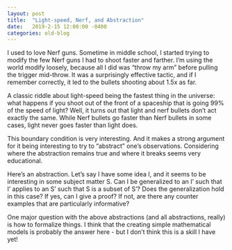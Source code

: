 ```yaml
---
layout: post
title:  "Light-speed, Nerf, and Abstraction"
date:   2019-2-15 12:00:00 -0400
categories: old-blog
---
```

I used to love Nerf guns. Sometime in middle school, I started trying to modify the few Nerf guns I had to shoot faster and farther. I’m using the world modify loosely, because all I did was “throw my arm” before pulling the trigger mid-throw. It was a surprisingly effective tactic, and if I remember correctly, it led to the bullets shooting about 1.5x as far.

A classic riddle about light-speed being the fastest thing in the universe: what happens if you shoot out of the front of a spaceship that is going 99% of the speed of light? Well, it turns out that light and nerf bullets don’t act exactly the same. While Nerf bullets go faster than Nerf bullets in some cases, light never goes faster than light does. 

This boundary condition is very interesting. And it makes a strong argument for it being interesting to try to “abstract” one’s observations. Considering where the abstraction remains true and where it breaks seems very educational. 

Here’s an abstraction. Let’s say I have some idea I, and it seems to be interesting in some subject matter S. Can I be generalized to an I’ such that I’ applies to an S’ such that S is a subset of S’? Does the generalization hold in this case? If yes, can I give a proof? If not, are there any counter examples that are particularly informative?

One major question with the above abstractions (and all abstractions, really) is how to formalize things. I think that the creating simple mathematical models is probably the answer here - but I don’t think this is a skill I have yet!